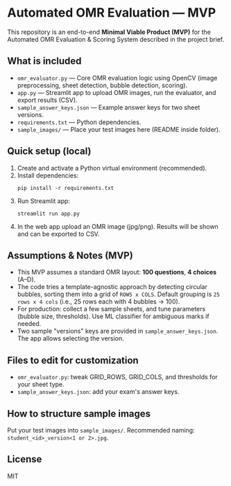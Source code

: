 # Automated OMR Evaluation — MVP

This repository is an end-to-end **Minimal Viable Product (MVP)** for the Automated OMR Evaluation & Scoring System described in the project brief.

## What is included
- `omr_evaluator.py` — Core OMR evaluation logic using OpenCV (image preprocessing, sheet detection, bubble detection, scoring).
- `app.py` — Streamlit app to upload OMR images, run the evaluator, and export results (CSV).
- `sample_answer_keys.json` — Example answer keys for two sheet versions.
- `requirements.txt` — Python dependencies.
- `sample_images/` — Place your test images here (README inside folder).

## Quick setup (local)
1. Create and activate a Python virtual environment (recommended).
2. Install dependencies:
   ```
   pip install -r requirements.txt
   ```
3. Run Streamlit app:
   ```
   streamlit run app.py
   ```
4. In the web app upload an OMR image (jpg/png). Results will be shown and can be exported to CSV.

## Assumptions & Notes (MVP)
- This MVP assumes a standard OMR layout: **100 questions**, **4 choices** (A–D).
- The code tries a template-agnostic approach by detecting circular bubbles, sorting them into a grid of `ROWS x COLS`. Default grouping is `25 rows x 4 cols` (i.e., 25 rows each with 4 bubbles -> 100).
- For production: collect a few sample sheets, and tune parameters (bubble size, thresholds). Use ML classifier for ambiguous marks if needed.
- Two sample "versions" keys are provided in `sample_answer_keys.json`. The app allows selecting the version.

## Files to edit for customization
- `omr_evaluator.py`: tweak GRID_ROWS, GRID_COLS, and thresholds for your sheet type.
- `sample_answer_keys.json`: add your exam's answer keys.

## How to structure sample images
Put your test images into `sample_images/`. Recommended naming: `student_<id>_version<1 or 2>.jpg`.

## License
MIT